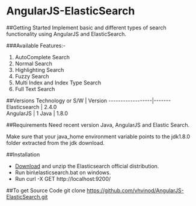 # AngularJS-ElasticSearch

##Getting Started
Implement basic and different types of search functionality using AngularJS and ElasticSearch.

###Available Features:-

1. AutoComplete Search
2. Normal Search
3. Highlighting Search
4. Fuzzy Search
5. Multi Index and Index Type Search
6. Full Text Search

##Versions
Technology or S/W | Version
------------------|------- 
Elasticsearch     | 2.4.0	
AngularJS         | 1
Java              | 1.8.0

##Requirements
Need recent version Java, AngularJS and Elastic Search.

Make sure that your java_home environment variable points to the jdk1.8.0 folder extracted from the jdk download.

##Installation
* [Download](https://www.elastic.co/downloads/elasticsearch) and unzip the Elasticsearch official distribution.
* Run bin\elasticsearch.bat on windows.
* Run curl -X GET http://localhost:9200/


##To get Source Code
git clone https://github.com/vhvinod/AngularJS-ElasticSearch.git

